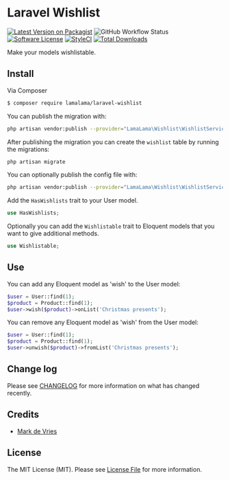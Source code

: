 # Laravel Wishlist

[![Latest Version on Packagist](https://img.shields.io/packagist/v/lamalama/laravel-wishlist.svg?style=flat-square)](https://packagist.org/packages/lamalama/laravel-wishlist)
![GitHub Workflow Status](https://img.shields.io/github/workflow/status/lamalama/laravel-wishlist/run-tests?label=tests)
[![Software License](https://img.shields.io/badge/license-MIT-brightgreen.svg?style=flat-square)](LICENSE.md)
[![StyleCI](https://github.styleci.io/repos/268217938/shield?branch=master)](https://github.styleci.io/repos/268217938)
[![Total Downloads](https://img.shields.io/packagist/dt/lamalama/laravel-wishlist.svg?style=flat-square)](https://packagist.org/packages/lamalama/laravel-wishlist)

Make your models wishlistable. 

## Install

Via Composer

``` bash
$ composer require lamalama/laravel-wishlist
```

You can publish the migration with:
```bash
php artisan vendor:publish --provider="LamaLama\Wishlist\WishlistServiceProvider" --tag="migrations"
```

After publishing the migration you can create the `wishlist` table by running the migrations:

```bash
php artisan migrate
```

You can optionally publish the config file with:
```bash
php artisan vendor:publish --provider="LamaLama\Wishlist\WishlistServiceProvider" --tag="config"
```

Add the ```HasWishlists``` trait to your User model.
```php
use HasWishlists;
```

Optionally you can add the ```Wishlistable``` trait to Eloquent models that you want to give additional methods.
```php
use Wishlistable;
```

## Use

You can add any Eloquent model as 'wish' to the User model:

```php
$user = User::find(1);
$product = Product::find(1);
$user->wish($product)->onList('Christmas presents');
```

You can remove any Eloquent model as 'wish' from the User model:

```php
$user = User::find(1);
$product = Product::find(1);
$user->unwish($product)->fromList('Christmas presents');
```

## Change log

Please see [CHANGELOG](CHANGELOG.md) for more information on what has changed recently.

## Credits

- [Mark de Vries](https://github.com/lamalamaMark)

## License

The MIT License (MIT). Please see [License File](LICENSE.md) for more information.

[ico-version]: https://img.shields.io/packagist/v/lamalama/laravel-wishlist.svg?style=flat-square
[ico-license]: https://img.shields.io/badge/license-MIT-brightgreen.svg?style=flat-square
[link-packagist]: https://packagist.org/packages/lamalama/laravel-wishlist
